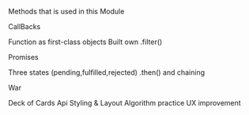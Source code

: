Methods that is used in this Module

CallBacks

Function as first-class objects
Built own .filter()

Promises 

Three states (pending,fulfilled,rejected)
.then() and chaining

War

Deck of Cards Api
Styling & Layout
Algorithm practice
UX improvement